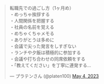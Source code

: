 
<blockquote class="twitter-tweet"><p lang="ja" dir="ltr">転職先での過ごし方（1ヶ月め）<br>・めっちゃ挨拶する<br>・人間関係を把握する<br>・社員の名前を覚える<br>・めちゃくちゃメモる<br>・ありがとうは多めに<br>・会議で尖った発言をしすぎない<br>・ランチや夕飯は積極的に参加する<br>・会議や打ち合わせの同席依頼をする<br>・「教えてください」を丁寧に連発する…</p>&mdash; プラテンさん (@platen100) <a href="https://twitter.com/platen100/status/1654098369017679873?ref_src=twsrc%5Etfw">May 4, 2023</a></blockquote> 

